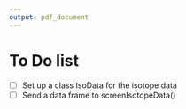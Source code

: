 ```yaml
---
output: pdf_document
---
```

# To Do list

- [ ] Set up a class IsoData for the isotope data
- [ ] Send a data frame to screenIsotopeData()
